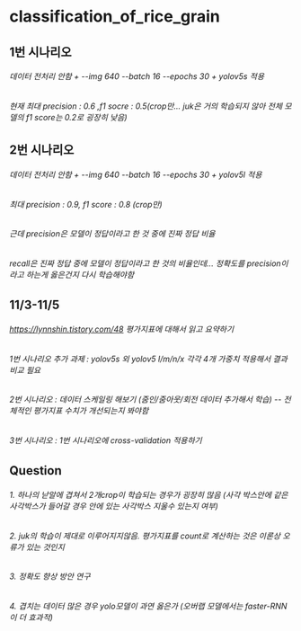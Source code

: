 # classification_of_rice_grain

## 1번 시나리오
###### 데이터 전처리 안함 + --img 640 --batch 16 --epochs 30 + yolov5s 적용
###### 현재 최대 precision : 0.6 ,f1 socre : 0.5(crop만... juk은 거의 학습되지 않아 전체 모델의 f1 score는 0.2로 굉장히 낮음)
## 2번 시나리오
###### 데이터 전처리 안함 + --img 640 --batch 16 --epochs 30 + yolov5l 적용
###### 최대 precision : 0.9, f1 score : 0.8 (crop만) 

###### 근데 precision은 모델이 정답이라고 한 것 중에 진짜 정답 비율
###### recall은 진짜 정답 중에 모델이 정답이라고 한 것의 비율인데... 정확도를 precision이라고 하는게 옳은건지 다시 학습해야함

## 11/3-11/5
###### https://lynnshin.tistory.com/48 평가지표에 대해서 읽고 요약하기
###### 1번 시나리오 추가 과제 : yolov5s 외 yolov5 l/m/n/x 각각 4개 가중치 적용해서 결과 비교 필요
###### 2번 시나리오 : 데이터 스케일링 해보기 (줌인/줌아웃/회전 데이터 추가해서 학습) -- 전체적인 평가지표 수치가 개선되는지 봐야함
###### 3번 시나리오 : 1번 시나리오에 cross-validation 적용하기

## Question
###### 1. 하나의 낟알에 겹쳐서 2개crop이 학습되는 경우가 굉장히 많음 (사각 박스안에 같은 사각박스가 들어갈 경우 안에 있는 사각박스 지울수 있는지 여부)
###### 2. juk의 학습이 제대로 이루어지지않음. 평가지표를 count로 계산하는 것은 이론상 오류가 있는 것인지
###### 3. 정확도 향상 방안 연구
###### 4. 겹치는 데이터 많은 경우 yolo모델이 과연 옳은가 (오버랩 모델에서는 faster-RNN이 더 효과적)

